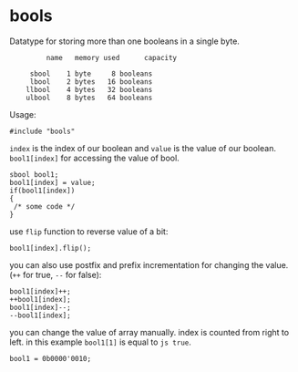 # bools
Datatype for storing more than one booleans in a single byte.  

```
         name 	memory used 	 capacity

	 sbool 	  1 byte 	 8 booleans
	 lbool 	  2 bytes 	16 booleans
	llbool 	  4 bytes 	32 booleans
	ulbool 	  8 bytes 	64 booleans
```
Usage:  
```
#include "bools"
```
```index``` is the index of our boolean and ```value``` is the value of our boolean.
```bool1[index]``` for accessing the value of bool.
```
sbool bool1; 
bool1[index] = value;
if(bool1[index]) 
{
 /* some code */
}
```
use ```flip``` function to reverse value of a bit:
```
bool1[index].flip();
```
you can also use postfix and prefix incrementation for changing the value.(```++``` for true, ```--``` for false):
```
bool1[index]++;
++bool1[index];
bool1[index]--;
--bool1[index];
```
you can change the value of array manually. index is counted from right to left. in this example ```bool1[1]``` is equal to ```js true```.
```
bool1 = 0b0000'0010; 
```
